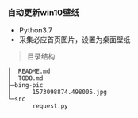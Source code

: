 ### 自动更新win10壁纸

* Python3.7
* 采集必应首页图片，设置为桌面壁纸

> 目录结构
```
│  README.md
│  TODO.md
├─bing-pic
│      1573098874.498005.jpg
└─src
       request.py
```